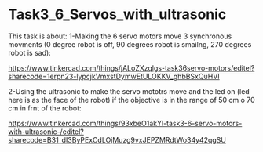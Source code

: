 # Task3_6_Servos_with_ultrasonic
This task is about:
1-Making the 6 servo motors move 3 synchronous movments (0 degree robot is off, 90 degrees robot is smailng, 270 degrees robot is sad):

https://www.tinkercad.com/things/jALoZXzqlgs-task36servo-motors/editel?sharecode=1erpn23-lypcjkVmxstDymwEtULOKKV_ghbBSxQuHVI

2-Using the ultrasonic to make the servo mototrs move and the led on (led here is as the face of the robot) if the objective is in the range of 50 cm o 70 cm in frnt of the robot:

https://www.tinkercad.com/things/93xbeO1akYl-task3-6-servo-motors-with-ultrasonic-/editel?sharecode=B31_dI3ByPExCdLOjMuzg9vxJEPZMRdtWo34y42qgSU
